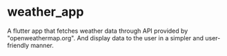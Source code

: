 # weather_app

A flutter app that fetches weather data through API provided by "openweathermap.org".
And display data to the user in a simpler and user-friendly manner.
